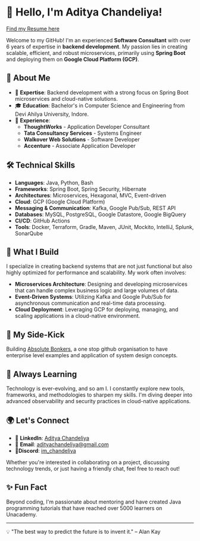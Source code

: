 # 👋 Hello, I'm Aditya Chandeliya!

[Find my Resume here](/resume/resume_aditya_chandeliya.pdf)<br/>

Welcome to my GitHub! I'm an experienced **Software Consultant** with over 6 years of expertise in **backend development**. My passion lies in creating scalable, efficient, and robust microservices, primarily using **Spring Boot** and deploying them on **Google Cloud Platform (GCP)**.

## 🚀 About Me

- 🌟 **Expertise**: Backend development with a strong focus on Spring Boot microservices and cloud-native solutions.
- 🎓 **Education**: Bachelor's in Computer Science and Engineering from Devi Ahilya University, Indore.
- 💼 **Experience**: 
  - **ThoughtWorks** - Application Developer Consultant
  - **Tata Consultancy Services** - Systems Engineer
  - **Walkover Web Solutions** - Software Developer
  - **Accenture** - Associate Application Developer

## 🛠️ Technical Skills

- **Languages**: Java, Python, Bash
- **Frameworks**: Spring Boot, Spring Security, Hibernate
- **Architectures**: Microservices, Hexagonal, MVC, Event-driven
- **Cloud**: GCP (Google Cloud Platform)
- **Messaging & Communication**: Kafka, Google Pub/Sub, REST API
- **Databases**: MySQL, PostgreSQL, Google Datastore, Google BigQuery
- **CI/CD**: GitHub Actions
- **Tools**: Docker, Terraform, Gradle, Maven, JUnit, Mockito, IntelliJ, Splunk, SonarQube

## 🔧 What I Build

I specialize in creating backend systems that are not just functional but also highly optimized for performance and scalability. My work often involves:

- **Microservices Architecture**: Designing and developing microservices that can handle complex business logic and large volumes of data.
- **Event-Driven Systems**: Utilizing Kafka and Google Pub/Sub for asynchronous communication and real-time data processing.
- **Cloud Deployment**: Leveraging GCP for deploying, managing, and scaling applications in a cloud-native environment.

## 🤯 My Side-Kick

Building [Absolute Bonkers](https://github.com/absolute-bonkers), a one stop github organisation to have enterprise level examples and application of system design concepts. 

## 🌱 Always Learning

Technology is ever-evolving, and so am I. I constantly explore new tools, frameworks, and methodologies to sharpen my skills. I'm diving deeper into advanced observability and security practices in cloud-native applications.

## 🌍 Let's Connect

- 💼 **LinkedIn**: [Aditya Chandeliya](https://www.linkedin.com/in/adityachandeliya)
- 📧 **Email**: [adityachandeliya@gmail.com](mailto:adityachandeliya@gmail.com)
- 👾**Discord**: [im_chandeliya](https://discord.com/users/659732454579503115)

Whether you're interested in collaborating on a project, discussing technology trends, or just having a friendly chat, feel free to reach out!

## ✨ Fun Fact

Beyond coding, I'm passionate about mentoring and have created Java programming tutorials that have reached over 5000 learners on Unacademy.

---

💡 "The best way to predict the future is to invent it." – Alan Kay

